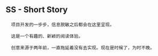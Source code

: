 ## SS - Short Story
```
  项目开发的一步步，信息脱敏之后都会在这里呈现。

  这是一个有趣的、新颖的阅读体验。

  创意来源于两年前，一直拖延着没有去实现。现在是时候了，为时不晚。
```